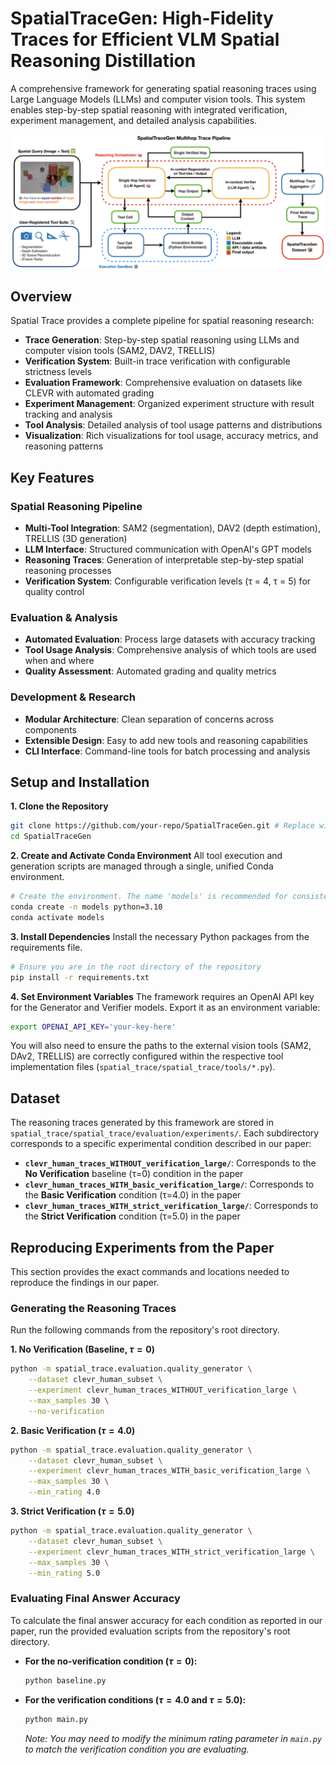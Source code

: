 # SpatialTraceGen: High-Fidelity Traces for Efficient VLM Spatial Reasoning Distillation

A comprehensive framework for generating spatial reasoning traces using Large Language Models (LLMs) and computer vision tools. This system enables step-by-step spatial reasoning with integrated verification, experiment management, and detailed analysis capabilities.

![Alt Text](assets/SpatialTrace_Pipeline.png)

## Overview

Spatial Trace provides a complete pipeline for spatial reasoning research:

- **Trace Generation**: Step-by-step spatial reasoning using LLMs and computer vision tools (SAM2, DAV2, TRELLIS)
- **Verification System**: Built-in trace verification with configurable strictness levels
- **Evaluation Framework**: Comprehensive evaluation on datasets like CLEVR with automated grading
- **Experiment Management**: Organized experiment structure with result tracking and analysis
- **Tool Analysis**: Detailed analysis of tool usage patterns and distributions
- **Visualization**: Rich visualizations for tool usage, accuracy metrics, and reasoning patterns

## Key Features

### Spatial Reasoning Pipeline
- **Multi-Tool Integration**: SAM2 (segmentation), DAV2 (depth estimation), TRELLIS (3D generation)
- **LLM Interface**: Structured communication with OpenAI's GPT models
- **Reasoning Traces**: Generation of interpretable step-by-step spatial reasoning processes
- **Verification System**: Configurable verification levels (τ = 4, τ = 5) for quality control

### Evaluation & Analysis
- **Automated Evaluation**: Process large datasets with accuracy tracking
- **Tool Usage Analysis**: Comprehensive analysis of which tools are used when and where
- **Quality Assessment**: Automated grading and quality metrics

### Development & Research
- **Modular Architecture**: Clean separation of concerns across components
- **Extensible Design**: Easy to add new tools and reasoning capabilities
- **CLI Interface**: Command-line tools for batch processing and analysis

## Setup and Installation

**1. Clone the Repository**
```bash
git clone https://github.com/your-repo/SpatialTraceGen.git # Replace with your repo URL
cd SpatialTraceGen
```

**2. Create and Activate Conda Environment**
All tool execution and generation scripts are managed through a single, unified Conda environment.
```bash
# Create the environment. The name 'models' is recommended for consistency.
conda create -n models python=3.10
conda activate models
```

**3. Install Dependencies**
Install the necessary Python packages from the requirements file.
```bash
# Ensure you are in the root directory of the repository
pip install -r requirements.txt
```

**4. Set Environment Variables**
The framework requires an OpenAI API key for the Generator and Verifier models. Export it as an environment variable:
```bash
export OPENAI_API_KEY='your-key-here'
```
You will also need to ensure the paths to the external vision tools (SAM2, DAv2, TRELLIS) are correctly configured within the respective tool implementation files (`spatial_trace/spatial_trace/tools/*.py`).

## Dataset

The reasoning traces generated by this framework are stored in `spatial_trace/spatial_trace/evaluation/experiments/`. Each subdirectory corresponds to a specific experimental condition described in our paper:

- **`clevr_human_traces_WITHOUT_verification_large/`**: Corresponds to the **No Verification** baseline (τ=0) condition in the paper
- **`clevr_human_traces_WITH_basic_verification_large/`**: Corresponds to the **Basic Verification** condition (τ=4.0) in the paper
- **`clevr_human_traces_WITH_strict_verification_large/`**: Corresponds to the **Strict Verification** condition (τ=5.0) in the paper

## Reproducing Experiments from the Paper

This section provides the exact commands and locations needed to reproduce the findings in our paper.

### Generating the Reasoning Traces

Run the following commands from the repository's root directory.

**1. No Verification (Baseline, $\tau=0$)**
```bash
python -m spatial_trace.evaluation.quality_generator \
    --dataset clevr_human_subset \
    --experiment clevr_human_traces_WITHOUT_verification_large \
    --max_samples 30 \
    --no-verification
```

**2. Basic Verification ($\tau=4.0$)**
```bash
python -m spatial_trace.evaluation.quality_generator \
    --dataset clevr_human_subset \
    --experiment clevr_human_traces_WITH_basic_verification_large \
    --max_samples 30 \
    --min_rating 4.0
```

**3. Strict Verification ($\tau=5.0$)**
```bash
python -m spatial_trace.evaluation.quality_generator \
    --dataset clevr_human_subset \
    --experiment clevr_human_traces_WITH_strict_verification_large \
    --max_samples 30 \
    --min_rating 5.0
```

### Evaluating Final Answer Accuracy

To calculate the final answer accuracy for each condition as reported in our paper, run the provided evaluation scripts from the repository's root directory.

*   **For the no-verification condition ($\tau=0$):**
    ```bash
    python baseline.py
    ```

*   **For the verification conditions ($\tau=4.0$ and $\tau=5.0$):**
    ```bash
    python main.py
    ```
    *Note: You may need to modify the minimum rating parameter in `main.py` to match the verification condition you are evaluating.*
